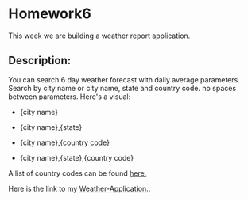 # Homework6
This week we are building a weather report application.

## Description:
You can search 6 day weather forecast with daily average parameters. Search by city name or city name, state and country code. no spaces between parameters. Here's a visual:

* {city name}

* {city name},{state}

* {city name},{country code}

* {city name},{state},{country code}

A list of country codes can be found [here.](https://en.wikipedia.org/wiki/List_of_ISO_3166_country_codes#Current_ISO_3166_country_codes)

Here is the link to my [Weather-Application.](https://kephaneloemba.github.io/Homework6/).
